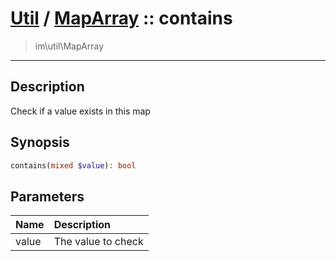 # [Util](Util.md) / [MapArray](Util-MapArray.md) :: contains
 > im\util\MapArray
____

## Description
Check if a value exists in this map

## Synopsis
```php
contains(mixed $value): bool
```

## Parameters
| Name | Description |
| :--- | :---------- |
| value | The value to check |
